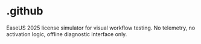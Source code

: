 # .github
EaseUS 2025 license simulator for visual workflow testing. No telemetry, no activation logic, offline diagnostic interface only.
